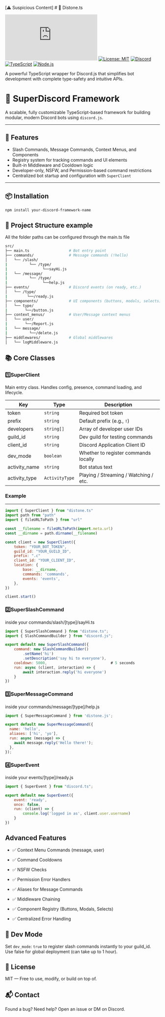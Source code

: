 [⚠️ Suspicious Content] # 🤖 Distone.ts 

[![npm version](https://img.shields.io/npm/v/distone.ts)](https://www.npmjs.com/package/distone.ts)
[![License: MIT](https://img.shields.io/badge/License-MIT-yellow.svg)](https://opensource.org/licenses/MIT)
[![Discord](https://img.shields.io/discord/1031138538051358781?label=Discord&logo=discord)](https://discord.gg/your-invite-link)
[![TypeScript](https://img.shields.io/badge/TypeScript-4.9+-blue.svg)](https://www.typescriptlang.org/)
[![Node.js](https://img.shields.io/badge/Node.js-18+-green.svg)](https://nodejs.org/)

A powerful TypeScript wrapper for Discord.js that simplifies bot development with complete type-safety and intuitive APIs.

# 🧠 SuperDiscord Framework

A scalable, fully customizable TypeScript-based framework for building modular, modern Discord bots using `discord.js`.

---

## 🚀 Features

- Slash Commands, Message Commands, Context Menus, and Components
- Registry system for tracking commands and UI elements
- Built-in Middleware and Cooldown logic
- Developer-only, NSFW, and Permission-based command restrictions
- Centralized bot startup and configuration with `SuperClient`

---

## 📦 Installation

```bash
npm install your-discord-framework-name
```

## 📁 Project Structure example

All the folder paths can be configured through the main.ts file

```bash
src/
├── main.ts                  # Bot entry point
├── commands/                # Message commands (!hello)
│   └── /slash/
|          └── /type/
|                └──sayHi.js
|   └── /message/
|          └── /type/
|                └──help.js
├── events/                  # Discord events (on ready, etc.)
│   └── /type/
|         └──/ready.js
├── components/              # UI components (buttons, modals, selects)
│   └── type/
|        └──/button.js
├── context_menus/           # User/Message context menus
│   └── user/
|        └──/Report.js
|   └── message/
|          └──/delete.js
├── middlewares/             # Global middlewares
│   └── logMiddleware.js
```

## 📚 Core Classes

### 1️⃣SuperClient
Main entry class. Handles config, presence, command loading, and lifecycle.

| Key            | Type           | Description                           |
| -------------- | -------------- | ------------------------------------- |
| token          | `string`       | Required bot token                    |
| prefix         | `string`       | Default prefix (e.g., `!`)            |
| developers     | `string[]`     | Array of developer user IDs           |
| guild\_id      | `string`       | Dev guild for testing commands        |
| client\_id     | `string`       | Discord Application Client ID         |
| dev\_mode      | `boolean`      | Whether to register commands locally  |
| activity\_name | `string`       | Bot status text                       |
| activity\_type | `ActivityType` | Playing / Streaming / Watching / etc. |

### Example
---

```javascript
import { SuperClient } from "distone.ts"
import path from "path"
import { fileURLToPath } from "url"

const __filename = fileURLToPath(import.meta.url)
const __dirname = path.dirname(__filename)

const client = new SuperClient({
    token: "YOUR_BOT_TOKEN",
    guild_id: "YOUR_GUILD_ID",
    prefix: ".c"
    client_id: "YOUR_CLIENT_ID",
    location: {
        base: __dirname,
        commands: 'commands',
        events: 'events',
    },
})

client.start()

```
### 2️⃣SuperSlashCommand

inside your commands/slash/[type]/sayHi.ts

```javascript
import { SuperSlashCommand } from "distone.ts";
import { SlashCommandBuilder } from "discord.js";

export default new SuperSlashCommand({
    command: new SlashCommandBuilder()
        .setName('hi')
        .setDescription('say hi to everyone'),
    cooldown: 5000,                             # 5 seconds
    run: async (client, interaction) => {
        await interaction.reply('hi everyone')
    }
})
```

### 3️⃣️SuperMessageCommand

inside your commands/message/[type]/help.js

``` javascript 
import { SuperMessageCommand } from 'distone.js';

export default new SuperMessageCommand({
  name: 'hello',
  aliases: ['hi', 'yo'],
  run: async (message) => {
    await message.reply('Hello there!');
  },
});

```

### 4️⃣SuperEvent

inside your events/[type]/ready.js
```javascript
import { SuperEvent } from "discord.ts";

export default new SuperEvent({
    event: 'ready',
    once: false,
    run: (client) => {
        console.log('logged in as', client.user.username)
    }    
})
```

## Advanced Features

+ ✅ Context Menu Commands (message, user)

+ ✅ Command Cooldowns

+ ✅ NSFW Checks

+ ✅ Permission Error Handlers

+ ✅ Aliases for Message Commands

+ ✅ Middleware Chaining

+ ✅ Component Registry (Buttons, Modals, Selects)

+ ✅ Centralized Error Handling

## 🧠 Dev Mode
Set `dev_mode`: `true` to register slash commands instantly to your guild_id. Use false for global deployment (can take up to 1 hour).

## 📄 License
MIT — Free to use, modify, or build on top of.

## 📬 Contact
Found a bug? Need help? Open an issue or DM on Discord.